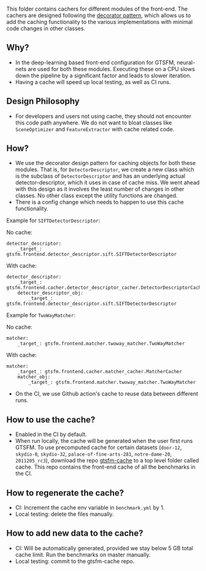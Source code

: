 This folder contains cachers for different modules of the front-end. The cachers are designed following the [decorator
pattern](https://en.wikipedia.org/wiki/Decorator_pattern), which allows us to add the caching functionality to the
various implementations with minimal code changes in other classes.

## Why?
- In the deep-learning based front-end configuration for GTSFM, neural-nets are used for both these modules. Executing 
these on a CPU slows down the pipeline by a significant factor and leads to slower iteration.
- Having a cache will speed up local testing, as well as CI runs.

## Design Philosophy
- For developers and users not using cache, they should not encounter this code path anywhere. We do not want to bloat
classes like `SceneOptimizer` and `FeatureExtractor` with cache related code.

## How?
- We use the decorator design pattern for caching objects for both these modules. That is, for `DetectorDescriptor`, we
create a new class which is the subclass of `DetectorDescriptor` and has an underlying actual detector-descriptor, which
it uses in case of cache miss. We went ahead with this design as it involves the least number of changes in other 
classes. No other class except the utility functions are changed.
- There is a config change which needs to happen to use this cache functionality.

Example for `SIFTDetectorDescriptor`:

No cache:
```
detector_descriptor:
    _target_: gtsfm.frontend.detector_descriptor.sift.SIFTDetectorDescriptor

```

With cache:
```
detector_descriptor:
    _target_: gtsfm.frontend.cacher.detector_descriptor_cacher.DetectorDescriptorCacher
    detector_descriptor_obj:
        _target_: gtsfm.frontend.detector_descriptor.sift.SIFTDetectorDescriptor

```

Example for `TwoWayMatcher`:

No cache:
```
matcher:
    _target_: gtsfm.frontend.matcher.twoway_matcher.TwoWayMatcher
```

With cache:
```
matcher:
    _target_: gtsfm.frontend.cacher.matcher_cacher.MatcherCacher
    matcher_obj:
        _target_: gtsfm.frontend.matcher.twoway_matcher.TwoWayMatcher

```

- On the CI, we use Github action's cache to reuse data between different runs.


## How to use the cache?
- Enabled in the CI by default.
- When run locally, the cache will be generated when the user first runs GTSFM. To use precomputed cache for certain 
datasets (`door-12`, `skydio-8`, `skydio-32`, `palace-of-fine-arts-281`, `notre-dame-20`, 
`2011205_rc3`), download the repo [gtsfm-cache](https://github.com/ayushbaid/gtsfm-cache) to a top level folder called 
cache. This repo contains the front-end cache of all the benchmarks in the CI.

## How to regenerate the cache?
- CI: Increment the cache env variable in `benchmark.yml` by 1.
- Local testing: delete the files manually.

## How to add new data to the cache?
- CI: Will be automatically generated, provided we stay below 5 GB total cache limit. Run the benchmarks on master manually.
- Local testing: commit to the gtsfm-cache repo.